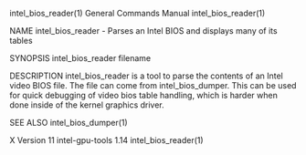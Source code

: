 intel_bios_reader(1)                                          General Commands Manual                                         intel_bios_reader(1)

NAME
       intel_bios_reader - Parses an Intel BIOS and displays many of its tables

SYNOPSIS
       intel_bios_reader filename

DESCRIPTION
       intel_bios_reader is a tool to parse the contents of an Intel video BIOS file.  The file can come from intel_bios_dumper.  This can be used
       for quick debugging of video bios table handling, which is harder when done inside of the kernel graphics driver.

SEE ALSO
       intel_bios_dumper(1)

X Version 11                                                   intel-gpu-tools 1.14                                           intel_bios_reader(1)
